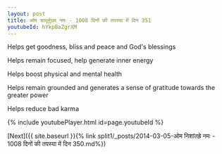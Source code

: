 ```yaml
---
layout: post
title: ओम चाथूर्मुख्य नमः - 1008 दिनों की तपस्या में दिन 351
youtubeId: hYkpBaZgrXM
---
```

 
 
Helps get goodness, bliss and peace and God's blessings
 
Helps remain focused, help generate inner energy 
 
Helps boost physical and mental health 
 
Helps remain grounded and generates a sense of gratitude towards the greater power 
 
Helps reduce bad karma
 
 
 
 


{% include youtubePlayer.html id=page.youtubeId %}
 
[Next]({{ site.baseurl }}{% link  split1/_posts/2014-03-05-ओम निशांतह्रे नमः - 1008 दिनों की तपस्या में दिन 350.md%})
 
